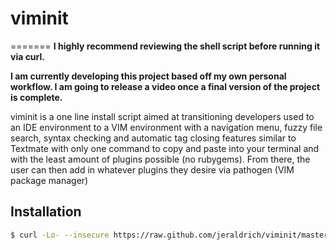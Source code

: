# viminit
=======
<b> I highly recommend reviewing the shell script before running it via curl. </b>

<b>I am currently developing this project based off my own personal workflow. I am going to release a video once a final version of the project is complete.</b>

viminit is a one line install script aimed at transitioning developers used to an IDE environment to a VIM environment with a navigation menu, fuzzy file search, syntax checking and automatic tag closing features similar to Textmate with only one command to copy and paste into your terminal and with the least amount of plugins possible (no rubygems). From there, the user can then add in whatever plugins they desire via pathogen (VIM package manager)

## Installation


```bash
$ curl -Lo- --insecure https://raw.github.com/jeraldrich/viminit/master/viminit.sh | bash
```
